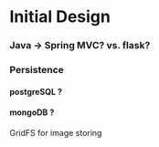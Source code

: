 # Initial Design
### Java -> Spring MVC? vs. flask?
### Persistence
 #### postgreSQL ?
 #### mongoDB ?
 GridFS for image storing

